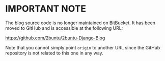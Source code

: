 # IMPORTANT NOTE

The blog source code is no longer maintained on BitBucket. It has been moved to GitHub and is accessible at the following URL:

https://github.com/2buntu/2buntu-Django-Blog

Note that you cannot simply point `origin` to another URL since the GitHub repository is not related to this one in any way.